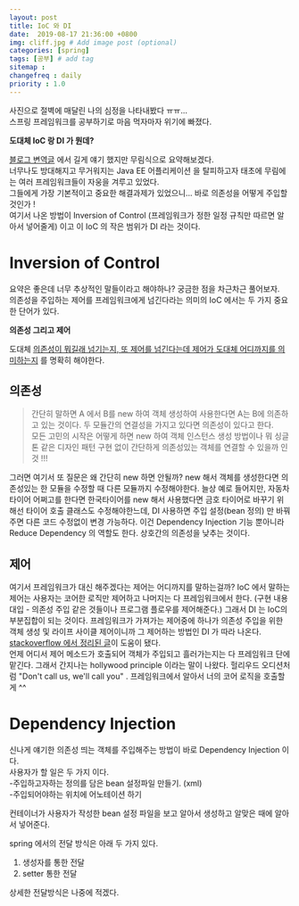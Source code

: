 ```yaml
---
layout: post
title: IoC 와 DI
date:  2019-08-17 21:36:00 +0800
img: cliff.jpg # Add image post (optional)
categories: [spring]
tags: [공부] # add tag
sitemap :
changefreq : daily
priority : 1.0
---
```


사진으로 절벽에 매달린 나의 심정을 나타내봤다 ㅠㅠ...  
스프링 프레임워크를 공부하기로 마음 먹자마자 위기에 빠졌다.  

**도대체 IoC 랑 DI 가 뭔데?**

[블로그 변역글]() 에서 길게 얘기 했지만 무림식으로 요약해보겠다.  
 너무나도 방대해지고 무거워지는 Java EE 어플리케이션 을 탈피하고자 태초에 무림에는 여러 프레임워크들이 자웅을 겨루고 있었다.  
 그들에게 가장 기본적이고 중요한 해결과제가 있었으니... 바로 의존성을 어떻게 주입할 것인가 !  
 여기서 나온 방법이 Inversion of Control (프레임워크가 정한 일정 규칙만 따르면 알아서 넣어줄게) 이고 이 IoC 의 작은 범위가 DI 라는 것이다. 


# Inversion of Control 

요약은 좋은데 너무 추상적인 말들이라고 해야하나? 궁금한 점을 차근차근 풀어보자.  
의존성을 주입하는 제어를 프레임워크에게 넘긴다라는 의미의 IoC 에서는 두 가지 중요한 단어가 있다.

**의존성 그리고 제어**

도대체  <u>의존성이 뭐길래 넘기는지, 또 제어를 넘긴다는데 제어가 도대체 어디까지를 의미하는지</u> 를 명확히 해야한다. 

## 의존성
> 간단히 말하면 A 에서 B를 new 하여 객체 생성하여 사용한다면 A는 B에 의존하고 있는 것이다. 
> 두 모듈간의 연결성을 가지고 있다면 의존성이 있다고 한다.  
> 모든  고민의 시작은 어떻게 하면 new 하여 객체 인스턴스 생성 방법이나 뭐 싱글톤 같은 디자인 패턴 구현 없이 간단하게 의존성있는 객체를
> 연결할 수 있을까 인 것 !!! 

그러면 여기서 또 질문은 왜 간단히 new 하면 안될까? 
new 해서 객체를 생성한다면 의존성있는 한 모듈을 수정할 때 다른 모듈까지 수정해야한다. 늘상 예로 들어지만, 자동차 타이어 어쩌고를 한다면 한국타이어를 new 해서 사용했다면 금호 타이어로 바꾸기 위해선 타이어 호출 클래스도 수정해야한느데, DI 사용하면 주입 설정(bean 정의) 만 바꿔주면 다른 코드 수정없이 변경 가능하다. 이건 Dependency Injection 기능 뿐아니라 Reduce Dependency 의 역할도 한다. 상호간의 의존성을 낮추는 것이다. 

## 제어 
여기서 프레임워크가 대신 해주겠다는 제어는 어디까지를 말하는걸까? IoC 에서 말하는 제어는 사용자는 코어한 로직만 제어하고 나머지는 다 프레임워크에서 한다. (구현 내용 대입 - 의존성 주입 같은 것들이나 프로그램 플로우를 제어해준다.) 그래서 DI 는 IoC의 부분집합이 되는 것이다.  프레임워크가 가져가는 제어중에 하나가 의존성 주입을 위한 객체 생성 및 라이프 사이클 제어이니까  그 제어하는 방법인 DI 가 따라 나온다. 
[stackoverflow 에서 정리된 글](https://stackoverflow.com/questions/6550700/inversion-of-control-vs-dependency-injection)이 도움이 됐다.   
언제 어디서 제어 메소드가 호출되어 객체가 주입되고 흘러가는지는 다 프레임워크 단에 맡긴다. 그래서 간지나는 hollywood principle 이라는 말이 나왔다. 헐리우드 오디션처럼 "Don't call us, we'll call you" . 프레임워크에서 알아서 너의 코어 로직을 호출할게 ^^

# Dependency Injection
신나게 얘기한 의존성 띄는 객체를 주입해주는 방법이 바로 Dependency Injection 이다.  
사용자가 할 일은 두 가지 이다.  
-주입하고자하는 정의를 담은 bean 설정파일 만들기. (xml)  
-주입되어야하는 위치에 어노테이션 하기  

컨테이너가 사용자가 작성한 bean 설정 파일을 보고 알아서  생성하고 알맞은 때에 알아서 넣어준다.  

spring 에서의 전달 방식은 아래 두 가지 있다.
1. 생성자를 통한 전달  
2. setter 통한 전달  

상세한 전달방식은 나중에 적겠다. 